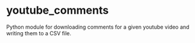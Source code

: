 youtube_comments
================

Python module for downloading comments for a given youtube video and writing them to a CSV file.